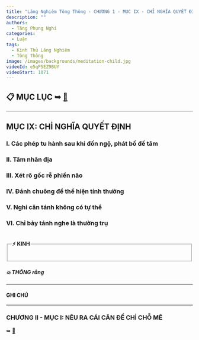 ```yaml
---
title: "Lăng Nghiêm Tông Thông - CHƯƠNG 1 - MỤC IX - CHỈ NGHĨA QUYẾT ĐỊNH"
description: ""
authors: 
  - Tăng Phụng Nghi
categories:
  - Luận
tags:
  - Kinh Thủ Lăng Nghiêm
  - Tông Thông
image: /images/backgrounds/meditation-child.jpg
videoId: e5qP5EZ9BUY
videoStart: 1071
---
```


<h2>📋 MỤC LỤC ➥ <a href="/interpretations/lang-nghiem-tong-thong-muc-luc">🔗</a></h2>

<hr class="blog-rule" />

## MỤC IX: CHỈ NGHĨA QUYẾT ĐỊNH

### I. Các phép tu hành sau khi đốn ngộ, phát bồ đề tâm

### II. Tâm nhân địa

### III. Xét rõ gốc rễ phiền não

### IV. Đánh chuông để thể hiện tính thường

### V. Nghi căn tánh không có tự thể

### VI. Chỉ bày tánh nghe là thường trụ

<fieldset>
<legend><h4>⚡️ KINH</h4></legend>
<div style="color: var(--color-accent-darkorange)">

</div>
</fieldset>
<h5>💥 THÔNG rằng</h5>

<hr class="blog-rule" />

#### GHI CHÚ

[^1]: ⭐️

<hr class="blog-rule" />

### CHƯƠNG II - MỤC I: NÊU RA CÁI CĂN ĐỂ CHỈ CHỖ MÊ
➥ [🔗](/interpretations/lang-nghiem-tong-thong-chuong-2-muc-1-neu-ra-cai-can-de-chi-cho-me)
